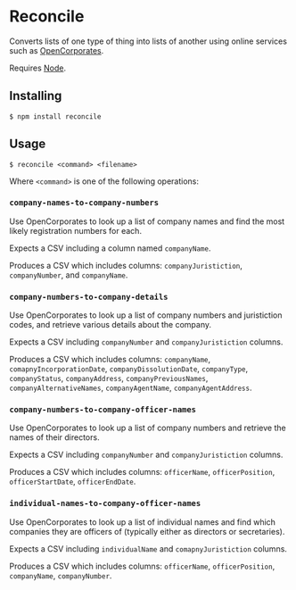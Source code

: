 Reconcile
=========

Converts lists of one type of thing into lists of another using online services such as [OpenCorporates](https://opencorporates.com/).

Requires [Node](http://nodejs.org/).


Installing
----------

    $ npm install reconcile


Usage
-----

    $ reconcile <command> <filename>

Where `<command>` is one of the following operations:

### `company-names-to-company-numbers`

Use OpenCorporates to look up a list of company names and find the most likely registration numbers for each.

Expects a CSV including a column named `companyName`.

Produces a CSV which includes columns: `companyJuristiction`, `companyNumber`, and `companyName`.


### `company-numbers-to-company-details`

Use OpenCorporates to look up a list of company numbers and juristiction codes, and retrieve various details about the company.

Expects a CSV including `companyNumber` and `companyJuristiction` columns.

Produces a CSV which includes columns: `companyName`, `comapnyIncorporationDate`, `companyDissolutionDate`, `companyType`, `companyStatus`, `companyAddress`, `companyPreviousNames`, `companyAlternativeNames`, `companyAgentName`, `companyAgentAddress`.


### `company-numbers-to-company-officer-names`

Use OpenCorporates to look up a list of company numbers and retrieve the names of their directors.

Expects a CSV including `companyNumber` and `companyJuristiction` columns.

Produces a CSV which includes columns: `officerName`, `officerPosition`, `officerStartDate`, `officerEndDate`.


### `individual-names-to-company-officer-names`

Use OpenCorporates to look up a list of individual names and find which companies they are officers of (typically either as directors or secretaries).

Expects a CSV including `individualName` and `comapnyJuristiction` columns.

Produces a CSV which includes columns: `officerName`, `officerPosition`, `companyName`, `companyNumber`.

